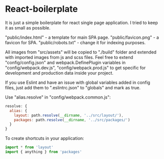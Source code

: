 # React-boilerplate
It is just a simple boilerplate for react single page application. I tried to keep it as small as possible.

"public/index.html" - a template for main SPA page.
"public/favicon.png" - a favicon for SPA.
"public/robots.txt" - change it for indexing purposes.

All images from "src/assets" will be copied to "./build" folder and extended with imported images from js and scss files.
Feel free to extend "config/config.json" and webpack.DefinePlugin variables in "config/webpack.dev.js", "config/webpack.prod.js" to get specific for development and production data inside your project.

If you use Eslint and have an issue with global variables added in config files, just add them to ".eslintrc.json" to "globals" and mark as true.

Use "alias.resolve" in "config/webpack.common.js":
```javascript
resolve: {
  alias: {
    layout: path.resolve(__dirname, '../src/layout/'),
    packages: path.resolve(__dirname, '../src/packages/')
  }
}
```
To create shortcuts in your application:
```javascript
import * from 'layout'
import { anything } from 'packages'
```